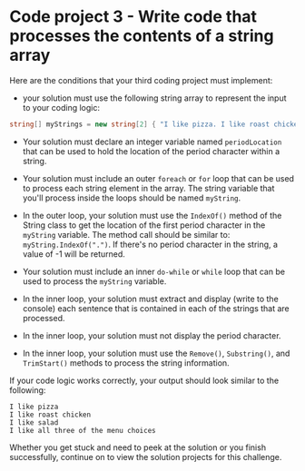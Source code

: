 # Code project 3 - Write code that processes the contents of a string array

Here are the conditions that your third coding project must implement:

- your solution must use the following string array to represent the input to your coding logic:

```C#
string[] myStrings = new string[2] { "I like pizza. I like roast chicken. I like salad", "I like all three of the menu choices" };
```

- Your solution must declare an integer variable named `periodLocation` that can be used to hold the location of the period character within a string.

- Your solution must include an outer `foreach` or `for` loop that can be used to process each string element in the array. The string variable that you'll process inside the loops should be named `myString`.

- In the outer loop, your solution must use the `IndexOf()` method of the String class to get the location of the first period character in the `myString` variable. The method call should be similar to: `myString.IndexOf(".")`. If there's no period character in the string, a value of -1 will be returned.

- Your solution must include an inner `do-while` or `while` loop that can be used to process the `myString` variable.

- In the inner loop, your solution must extract and display (write to the console) each sentence that is contained in each of the strings that are processed.

- In the inner loop, your solution must not display the period character.

- In the inner loop, your solution must use the `Remove()`, `Substring()`, and `TrimStart()` methods to process the string information.

If your code logic works correctly, your output should look similar to the following:

```Plain Text
I like pizza
I like roast chicken
I like salad
I like all three of the menu choices
```

Whether you get stuck and need to peek at the solution or you finish successfully, continue on to view the solution projects for this challenge.
